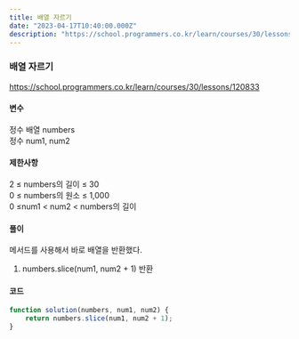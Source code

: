 ```yaml
---
title: 배열 자르기
date: "2023-04-17T10:40:00.000Z"
description: "https://school.programmers.co.kr/learn/courses/30/lessons/120833"
---
```

### 배열 자르기    
https://school.programmers.co.kr/learn/courses/30/lessons/120833    
    
#### 변수    
정수 배열 numbers    
정수 num1, num2    
    
#### 제한사항    
2 ≤ numbers의 길이 ≤ 30    
0 ≤ numbers의 원소 ≤ 1,000    
0 ≤num1 < num2 < numbers의 길이    
    
#### 풀이    
메서드를 사용해서 바로 배열을 반환했다.    
1. numbers.slice(num1, num2 + 1) 반환    
    
#### 코드    
```JavaScript
function solution(numbers, num1, num2) {
    return numbers.slice(num1, num2 + 1);
}
```